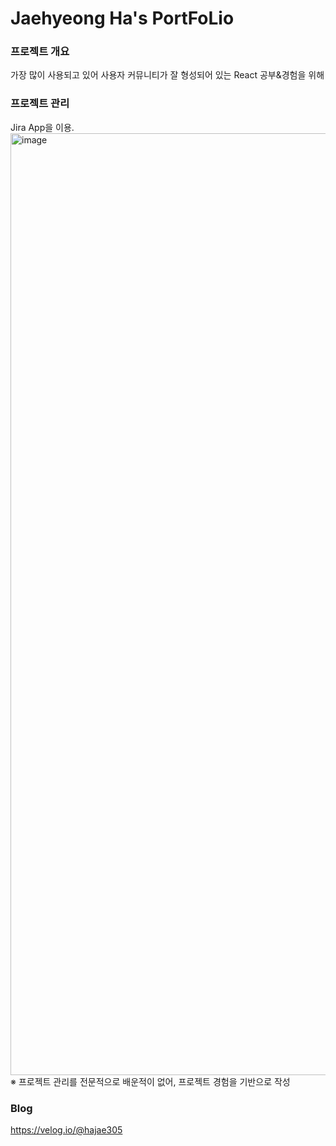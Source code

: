 # Jaehyeong Ha's PortFoLio

### 프로젝트 개요
가장 많이 사용되고 있어 사용자 커뮤니티가 잘 형성되어 있는 React 공부&경험을 위해

### 프로젝트 관리
Jira App을 이용.
<img width="1507" alt="image" src="https://github.com/jaehyeong305/PoFoL/assets/131584557/bb2b7994-aac3-4a85-9afb-c4a54c6bff4f">
※ 프로젝트 관리를 전문적으로 배운적이 없어, 프로젝트 경험을 기반으로 작성

### Blog
https://velog.io/@hajae305
